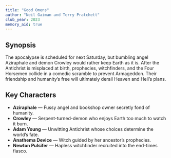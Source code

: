 ```yaml
---
title: "Good Omens"
author: "Neil Gaiman and Terry Pratchett"
club_year: 2023
memory_aid: true
---
```


## Synopsis
The apocalypse is scheduled for next Saturday, but bumbling angel Aziraphale and demon Crowley would rather keep Earth as it is. After the Antichrist is misplaced at birth, prophecies, witchfinders, and the Four Horsemen collide in a comedic scramble to prevent Armageddon. Their friendship and humanity’s free will ultimately derail Heaven and Hell’s plans.

## Key Characters
- **Aziraphale** — Fussy angel and bookshop owner secretly fond of humanity.
- **Crowley** — Serpent-turned-demon who enjoys Earth too much to watch it burn.
- **Adam Young** — Unwitting Antichrist whose choices determine the world’s fate.
- **Anathema Device** — Witch guided by her ancestor’s prophecies.
- **Newton Pulsifer** — Hapless witchfinder recruited into the end-times fiasco.
